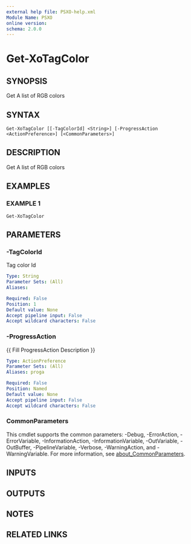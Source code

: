 ```yaml
---
external help file: PSXO-help.xml
Module Name: PSXO
online version:
schema: 2.0.0
---
```


# Get-XoTagColor

## SYNOPSIS
Get A list of RGB colors

## SYNTAX

```
Get-XoTagColor [[-TagColorId] <String>] [-ProgressAction <ActionPreference>] [<CommonParameters>]
```

## DESCRIPTION
Get A list of RGB colors

## EXAMPLES

### EXAMPLE 1
```
Get-XoTagColor
```

## PARAMETERS

### -TagColorId
Tag color Id

```yaml
Type: String
Parameter Sets: (All)
Aliases:

Required: False
Position: 1
Default value: None
Accept pipeline input: False
Accept wildcard characters: False
```

### -ProgressAction
{{ Fill ProgressAction Description }}

```yaml
Type: ActionPreference
Parameter Sets: (All)
Aliases: proga

Required: False
Position: Named
Default value: None
Accept pipeline input: False
Accept wildcard characters: False
```

### CommonParameters
This cmdlet supports the common parameters: -Debug, -ErrorAction, -ErrorVariable, -InformationAction, -InformationVariable, -OutVariable, -OutBuffer, -PipelineVariable, -Verbose, -WarningAction, and -WarningVariable. For more information, see [about_CommonParameters](http://go.microsoft.com/fwlink/?LinkID=113216).

## INPUTS

## OUTPUTS

## NOTES

## RELATED LINKS
